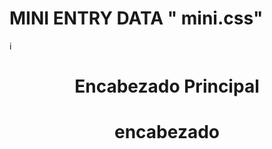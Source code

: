 
# MINI ENTRY DATA " mini.css"            
          

 
i<!DOCTYPE html>
<html lang="es">
<head>
    <meta charset="UTF-8">
    <meta name="viewport" content="width=device-width, initial-scale=1.0">
    <title> </title>
</head>
<body>
    <header>
        <h1>Encabezado Principal</h1><link rel="stylesheet" href="estilos.css
    
    
        
  
</body>
</html>
nitial-scale -1.0"> <title> https://www.alejandr.me/</title c/head><h1>encabezado
